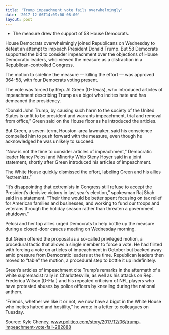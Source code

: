 ```yaml
---
title: 'Trump impeachment vote fails overwhelmingly'
date: '2017-12-06T14:09:00-08:00'
layout: post
---
```


- The measure drew the support of 58 House Democrats.

House Democrats overwhelmingly joined Republicans on Wednesday to defeat an attempt to impeach President Donald Trump. But 58 Democrats supported the bid to consider impeachment over the objections of House Democratic leaders, who viewed the measure as a distraction in a Republican-controlled Congress.

The motion to sideline the measure — killing the effort — was approved 364-58, with four Democrats voting present.

The vote was forced by Rep. Al Green (D-Texas), who introduced articles of impeachment describing Trump as a bigot who incites hate and has demeaned the presidency.

“Donald John Trump, by causing such harm to the society of the United States is unfit to be president and warrants impeachment, trial and removal from office,” Green said on the House floor as he introduced the articles.

But Green, a seven-term, Houston-area lawmaker, said his conscience compelled him to push forward with the measure, even though he acknowledged he was unlikely to succeed.

“Now is not the time to consider articles of impeachment,” Democratic leader Nancy Pelosi and Minority Whip Steny Hoyer said in a joint statement, shortly after Green introduced his articles of impeachment.

The White House quickly dismissed the effort, labeling Green and his allies “extremists.”

“It’s disappointing that extremists in Congress still refuse to accept the President’s decisive victory in last year’s election,” spokesman Raj Shah said in a statement. “Their time would be better spent focusing on tax relief for American families and businesses, and working to fund our troops and veterans through the holiday season rather than threaten a government shutdown.”

Pelosi and her top allies urged Democrats to help bottle up the measure during a closed-door caucus meeting on Wednesday morning.

But Green offered the proposal as a so-called privileged motion, a procedural tactic that allows a single member to force a vote. He had flirted with forcing a vote on articles of impeachment in October but backed away amid pressure from Democratic leaders at the time. Republican leaders then moved to “table” the motion, a procedural step to bottle it up indefinitely.

Green’s articles of impeachment cite Trump’s remarks in the aftermath of a white supremacist rally in Charlottesville, as well as his attacks on Rep. Frederica Wilson (D-Fla.) and his repeated criticism of NFL players who have protested abuses by police officers by kneeling during the national anthem.

“Friends, whether we like it or not, we now have a bigot in the White House who incites hatred and hostility,” he wrote in a letter to colleagues on Tuesday.

Source: Kyle Cheney, www.politico.com/story/2017/12/06/trump-impeachment-vote-fail-282888